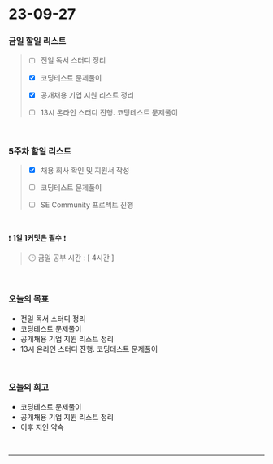 # 23-09-27
### 금일 할일 리스트
> - [ ]  전일 독서 스터디 정리
>
> - [x]  코딩테스트 문제풀이
>
> - [x]  공개채용 기업 지원 리스트 정리
>
> - [ ]  13시 온라인 스터디 진행. 코딩테스트 문제풀이



<br/>

### 5주차 할일 리스트  
> - [x]  채용 회사 확인 및 지원서 작성
>
> - [ ]  코딩테스트 문제풀이
>
> - [ ]  SE Community 프로젝트 진행

<br/>

❗ **1일 1커밋은 필수** ❗
> 🕒 금일 공부 시간 : [ 4시간 ]
  
<br/>

### 오늘의 목표
- 전일 독서 스터디 정리
- 코딩테스트 문제풀이
- 공개채용 기업 지원 리스트 정리
- 13시 온라인 스터디 진행. 코딩테스트 문제풀이

<br>

### 오늘의 회고
- 코딩테스트 문제풀이
- 공개채용 기업 지원 리스트 정리
- 이후 지인 약속


<br/>

------------  
